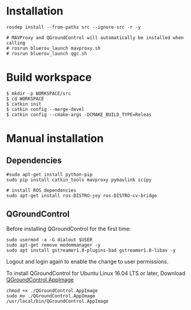 # Installation

```
rosdep install --from-paths src --ignore-src -r -y

# MAVProxy and QGroundControl will automatically be installed when calling
# rosrun bluerov_launch mavproxy.sh
# rosrun bluerov_launch qgc.sh
```

# Build workspace

```
$ mkdir -p WORKSPACE/src
$ cd WORKSPACE
$ catkin init
$ catkin config --merge-devel
$ catkin config --cmake-args -DCMAKE_BUILD_TYPE=Releas
```

# Manual installation

## Dependencies

```
#sudo apt-get install python-pip
sudo pip install catkin_tools mavproxy pymavlink scipy

# install ROS dependencies
sudo apt-get install ros-DISTRO-joy ros-DISTRO-cv-bridge
```

## QGroundControl

Before installing QGroundControl for the first time:

```
sudo usermod -a -G dialout $USER
sudo apt-get remove modemmanager -y
sudo apt install gstreamer1.0-plugins-bad gstreamer1.0-libav -y
```

Logout and login again to enable the change to user permissions.

To install QGroundControl for Ubuntu Linux 16.04 LTS or later, Download [QGroundControl.AppImage](https://s3-us-west-2.amazonaws.com/qgroundcontrol/latest/QGroundControl.AppImage)

```
chmod +x ./QGroundControl.AppImage
sudo mv ./QGroundControl.AppImage /usr/local/bin/QGroundControl.AppImage
```
